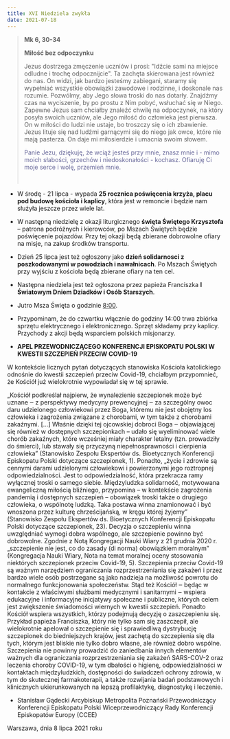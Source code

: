 ```yaml
---
title: XVI Niedziela zwykła
date: 2021-07-18
---
```


> **Mk 6, 30-34**
>
> **Miłość bez odpoczynku**
>
> Jezus dostrzega zmęczenie uczniów i prosi: "Idźcie sami na miejsce odludne i trochę odpocznijcie". Ta zachęta skierowana jest również do nas. On widzi, jak bardzo jesteśmy zabiegani, staramy się wypełniać wszystkie obowiązki zawodowe i rodzinne, i doskonale nas rozumie. Pozwólmy, aby Jego słowa troski do nas dotarły. Znajdźmy czas na wyciszenie, by po prostu z Nim pobyć, wsłuchać się w Niego. Zapewne Jezus sam chciałby znaleźć chwilę na odpoczynek, na który posyła swoich uczniów, ale Jego miłość do człowieka jest pierwsza. On w miłości do ludzi nie ustaje, bo troszczy się o ich zbawienie. Jezus lituje się nad ludźmi garnącymi się do niego jak owce, które nie mają pasterza. On daje mi miłosierdzie i umacnia swoim słowem.
>
> <span style="color: #666699;">Panie Jezu, dziękuję, że wciąż jesteś przy mnie, znasz mnie i - mimo moich słabości, grzechów i niedoskonałości - kochasz. Ofiaruję Ci moje serce i wolę, przemień mnie. </span>
>
> &nbsp;

- W środę - 21 lipca - wypada **25 rocznica poświęcenia krzyża, placu pod budowę kościoła i kaplicy**, która jest w remoncie i będzie nam służyła jeszcze przez wiele lat.
- W następną niedzielę z okazji liturgicznego **święta Świętego Krzysztofa** – patrona podróżnych i kierowców, po Mszach Świętych będzie poświęcenie pojazdów. Przy tej okazji będą zbierane dobrowolne ofiary na misje, na zakup środków transportu.
- Dzień 25 lipca jest też ogłoszony jako **dzień solidarnosci z poszkodowanymi w powodziach i nawałnicach**. Po Mszach Świętych przy wyjściu z kościoła będą zbierane ofiary na ten cel.
- Następna niedziela jest też ogłoszona przez papieża Franciszka **I Światowym Dniem Dziadków i Osób Starszych**.
- Jutro Msza Święta o godzinie <u>8:00</u>.
- Przypominam, że do czwartku włącznie do godziny 14:00 trwa zbiórka sprzętu elektrycznego i elektronicznego. Sprzęt składamy przy kaplicy. Przychody z akcji będą wsparciem polskich misjonarzy.

- **APEL PRZEWODNICZĄCEGO KONFERENCJI EPISKOPATU POLSKI W KWESTII SZCZEPIEŃ PRZECIW COVID-19**

W kontekście licznych pytań dotyczących stanowiska Kościoła katolickiego odnośnie do kwestii szczepień przeciw Covid-19, chciałbym przypomnieć, że Kościół już wielokrotnie wypowiadał się w tej sprawie.

„Kościół podkreślał najpierw, że wynalezienie szczepionek może być uznane ‒ z perspektywy medycyny prewencyjnej ‒ za szczególny owoc daru udzielonego człowiekowi przez Boga, któremu nie jest obojętny los człowieka i zagrożenia związane z chorobami, w tym także z chorobami zakaźnymi. […] Właśnie dzięki tej ojcowskiej dobroci Boga ‒ objawiającej się również w dostępnych szczepionkach – udało się wyeliminować wiele chorób zakaźnych, które wcześniej miały charakter letalny (tzn. prowadziły do śmierci), lub stawały się przyczyną niepełnosprawności i cierpienia człowieka” (Stanowisko Zespołu Ekspertów ds. Bioetycznych Konferencji Episkopatu Polski dotyczące szczepionek, 1).
Ponadto, „życie i zdrowie są cennymi darami udzielonymi człowiekowi i powierzonymi jego roztropnej odpowiedzialności. Jest to odpowiedzialność, która przekracza ramy wyłącznej troski o samego siebie. Międzyludzka solidarność, motywowana ewangeliczną miłością bliźniego, przypomina – w kontekście zagrożenia pandemią i dostępnych szczepień – obowiązek troski także o drugiego człowieka, o wspólnotę ludzką. Taka postawa winna znamionować i być wnoszona przez kulturę chrześcijańską, w kręgu której żyjemy” (Stanowisko Zespołu Ekspertów ds. Bioetycznych Konferencji Episkopatu Polski dotyczące szczepionek, 23).
Decyzja o szczepieniu winna uwzględniać wymogi dobra wspólnego, ale szczepienie powinno być dobrowolne. Zgodnie z Notą Kongregacji Nauki Wiary z 21 grudnia 2020 r. „szczepienie nie jest, co do zasady (di norma) obowiązkiem moralnym” (Kongregacja Nauki Wiary, Nota na temat moralnej oceny stosowania niektórych szczepionek przeciw Covid-19, 5).
Szczepienia przeciw Covid-19 są ważnym narzędziem ograniczania rozprzestrzeniania się zakażeń i przez bardzo wiele osób postrzegane są jako nadzieja na możliwość powrotu do normalnego funkcjonowania społeczeństw. Stąd też Kościół ‒ będąc w kontakcie z właściwymi służbami medycznymi i sanitarnymi ‒ wspiera edukacyjne i informacyjne inicjatywy społeczne i publiczne, których celem jest zwiększenie świadomości wiernych w kwestii szczepień. Ponadto Kościół wspiera wszystkich, którzy podejmują decyzję o zaszczepieniu się. Przykład papieża Franciszka, który nie tylko sam się zaszczepił, ale wielokrotnie apelował o szczepienie się i sprawiedliwą dystrybucję szczepionek do biedniejszych krajów, jest zachętą do szczepienia się dla tych, którym jest bliskie nie tylko dobro własne, ale również dobro wspólne.
Szczepienia nie powinny prowadzić do zaniedbania innych elementów ważnych dla ograniczania rozprzestrzeniania się zakażeń SARS-COV-2 oraz leczenia choroby COVID-19, w tym dbałości o higienę, odpowiedzialności w kontaktach międzyludzkich, dostępności do świadczeń ochrony zdrowia, w tym do skutecznej farmakoterapii, a także rozwijania badań podstawowych i klinicznych ukierunkowanych na lepszą profilaktykę, diagnostykę i leczenie.

- Stanisław Gądecki
  Arcybiskup Metropolita Poznański
  Przewodniczący Konferencji Episkopatu Polski
  Wiceprzewodniczący Rady Konferencji Episkopatów Europy (CCEE)

Warszawa, dnia 8 lipca 2021 roku
